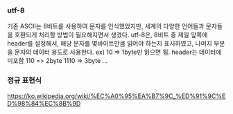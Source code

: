 ### utf-8

기존 ASCII는 8비트를 사용하여 문자를 인식했었지만, 세계의 다양한 언어들과 문자들을 호환되게 처리할 방법이 필요해지면서 생겼다.
utf-8은, 8비트 중 제일 앞쪽에 header를 설정해서, 해당 문자를 몇바이트만큼 읽어야 하는지 표시하였고, 나머지 부분을 문자의 데이터 용도로 사용한다.
ex) 10 => 1byte만 읽으면 됨. header는 데이터에 미포함 110 => 2byte 1110 => 3byte ...

### 정규 표현식

https://ko.wikipedia.org/wiki/%EC%A0%95%EA%B7%9C_%ED%91%9C%ED%98%84%EC%8B%9D
